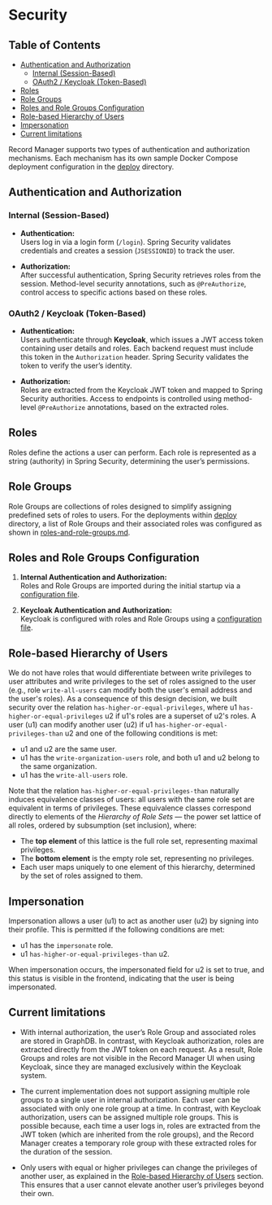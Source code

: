 # Security

## Table of Contents

- [Authentication and Authorization](#authentication-and-authorization)
  - [Internal (Session-Based)](#internal-session-based)
  - [OAuth2 / Keycloak (Token-Based)](#oauth2--keycloak-token-based)
- [Roles](#roles)
- [Role Groups](#role-groups)
- [Roles and Role Groups Configuration](#roles-and-role-groups-configuration)
- [Role-based Hierarchy of Users](#role-based-hierarchy-of-users)
- [Impersonation](#impersonation)
- [Current limitations](#current-limitations)

Record Manager supports two types of authentication and authorization mechanisms.
Each mechanism has its own sample Docker Compose deployment configuration in the [deploy](../deploy) directory.

## Authentication and Authorization

### Internal (Session-Based)

- **Authentication:**  
  Users log in via a login form (`/login`). Spring Security validates credentials and creates a session (`JSESSIONID`) to track the user.

- **Authorization:**  
  After successful authentication, Spring Security retrieves roles from the session.
  Method-level security annotations, such as `@PreAuthorize`, control access to specific actions based on these roles.

### OAuth2 / Keycloak (Token-Based)

- **Authentication:**  
  Users authenticate through **Keycloak**, which issues a JWT access token containing user details and roles.
  Each backend request must include this token in the `Authorization` header. Spring Security validates the token to verify the user’s identity.

- **Authorization:**  
  Roles are extracted from the Keycloak JWT token and mapped to Spring Security authorities.
  Access to endpoints is controlled using method-level `@PreAuthorize` annotations, based on the extracted roles.

## Roles

Roles define the actions a user can perform. Each role is represented as a string (authority) in Spring Security, determining the user’s permissions.

## Role Groups

Role Groups are collections of roles designed to simplify assigning predefined sets of roles to users. For the deployments within [deploy](../deploy) directory,
a list of Role Groups and their associated roles was configured as shown in [roles-and-role-groups.md](roles-and-role-groups.md).

## Roles and Role Groups Configuration

1. **Internal Authentication and Authorization:**  
   Roles and Role Groups are imported during the initial startup via a [configuration file](../deploy/internal-auth/db-server/import/record-manager-app/role-groups.trig).

2. **Keycloak Authentication and Authorization:**  
   Keycloak is configured with roles and Role Groups using a [configuration file](../deploy/keycloak-auth/auth-server/realm-export.json).

## Role-based Hierarchy of Users

We do not have roles that would differentiate between write privileges to user attributes and write privileges to the set of roles assigned to the user (e.g., role `write-all-users` can modify both the user's email address and the user's roles).
As a consequence of this design decision, we built security over the relation `has-higher-or-equal-privileges`, where u1 `has-higher-or-equal-privileges` u2 if u1's roles are a superset of u2's roles.
A user (u1) can modify another user (u2) if u1 `has-higher-or-equal-privileges-than` u2 and one of the following conditions is met:

- u1 and u2 are the same user.
- u1 has the `write-organization-users` role, and both u1 and u2 belong to the same organization.
- u1 has the `write-all-users` role.

Note that the relation `has-higher-or-equal-privileges-than` naturally induces equivalence classes of users: all users with the same role set are equivalent in terms of privileges.
These equivalence classes correspond directly to elements of the _Hierarchy of Role Sets_ — the power set lattice of all roles, ordered by subsumption (set inclusion), where:

- The **top element** of this lattice is the full role set, representing maximal privileges.
- The **bottom element** is the empty role set, representing no privileges.
- Each user maps uniquely to one element of this hierarchy, determined by the set of roles assigned to them.

## Impersonation

Impersonation allows a user (u1) to act as another user (u2) by signing into their profile. This is permitted if the following conditions are met:

- u1 has the `impersonate` role.
- u1 `has-higher-or-equal-privileges-than` u2.

When impersonation occurs, the impersonated field for u2 is set to true, and this status is visible in the frontend, indicating that the user is being impersonated.

## Current limitations

- With internal authorization, the user’s Role Group and associated roles are stored in GraphDB.
  In contrast, with Keycloak authorization, roles are extracted directly from the JWT token on each request.
  As a result, Role Groups and roles are not visible in the Record Manager UI when using Keycloak, since they are managed exclusively within the Keycloak system.

- The current implementation does not support assigning multiple role groups to a single user in internal authorization.
  Each user can be associated with only one role group at a time. In contrast, with Keycloak authorization, users can be assigned multiple role groups.
  This is possible because, each time a user logs in, roles are extracted from the JWT token (which are inherited from the role groups),
  and the Record Manager creates a temporary role group with these extracted roles for the duration of the session.

- Only users with equal or higher privileges can change the privileges of another user, as explained in the [Role-based Hierarchy of Users](#role-based-hierarchy-of-users)
  section. This ensures that a user cannot elevate another user’s privileges beyond their own.
